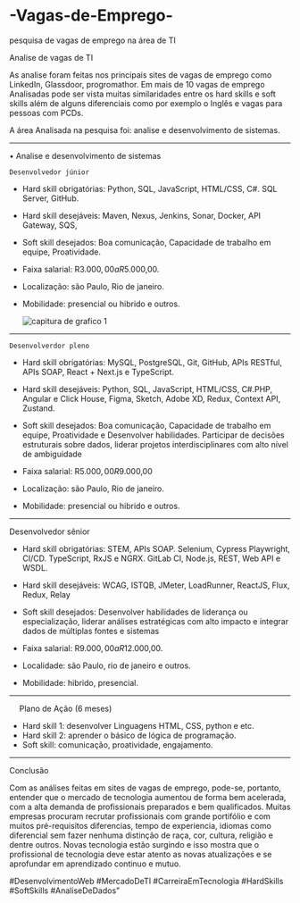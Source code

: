 # -Vagas-de-Emprego-

<html lang="pt-br">

<meta charset="uts-8"/>

<head>
    <meta name="creathor" content="Gabriel Vitorio Sacramento"/>
    <meta name="description" content="site para desenvolver um site"/>
    <meta name="keywords" content="site, aprender, conquistar"/>
<meta name=" dc.date.created" content="2025/03/26"/>
<meta name="robots" content="index,follow,no-cache"/>
<meta name="copyrights" content="Gabriel "/>
<meta http-equiv="cache-control" content="no-archive"/>
pesquisa de vagas de emprego na área de TI 

Analise de vagas de TI


As analise foram feitas nos principais sites de vagas de emprego como LinkedIn, Glassdoor, progromathor. Em mais de 10 vagas de emprego Analisadas pode ser vista muitas similaridades entre os hard skills e soft skills além de alguns diferenciais como por exemplo o Inglês e vagas para pessoas com PCDs.    

A área Analisada na pesquisa foi: analise e desenvolvimento de sistemas. 

---

•	Analise e desenvolvimento de sistemas 

	Desenvolvedor júnior

+	Hard skill obrigatórias: Python, SQL, JavaScript, HTML/CSS, C#. SQL Server, GitHub.                                       

+	Hard skill desejáveis: Maven, Nexus, Jenkins, Sonar, Docker, API Gateway, SQS,
 
+	Soft skill desejados: Boa comunicação, Capacidade de trabalho em equipe, Proatividade.

+	Faixa salarial: R$3.000,00 a R$5.000,00.

+	Localização: são Paulo, Rio de janeiro. 

+	Mobilidade: presencial ou hibrido e outros.

  

  	![capitura de grafico 1](file:///C:/Users/Gabri/OneDrive/Imagens/Captura%20de%20tela%20grafico%201.png)

 ---
 


	Desenvolverdor pleno



+	Hard skill obrigatórias:  MySQL, PostgreSQL, Git, GitHub, APIs RESTful, APIs SOAP, React + Next.js e TypeScript.
  
+	Hard skill desejáveis: Python, SQL, JavaScript, HTML/CSS, C#.PHP, Angular e Click House, Figma, Sketch, Adobe XD, Redux, Context API, Zustand.

+	Soft skill desejados: Boa comunicação, Capacidade de trabalho em equipe, Proatividade e Desenvolver habilidades. Participar de decisões estruturais sobre dados, liderar projetos interdisciplinares com alto nível de ambiguidade

+	Faixa salarial: R$5.000,00 R$9.000,00

+	Localização: são Paulo, Rio de janeiro. 

+	Mobilidade: presencial ou hibrido e outros. 


----
  
Desenvolvedor sênior

+	Hard skill obrigatórias: STEM, APIs SOAP. Selenium, Cypress Playwright, CI/CD. TypeScript, RxJS e NGRX. GitLab CI, Node.js, REST, Web API e WSDL.
  
+	Hard skill desejáveis: WCAG, ISTQB, JMeter, LoadRunner, ReactJS, Flux, Redux, Relay

+	Soft skill desejados: Desenvolver habilidades de liderança ou especialização, liderar análises estratégicas com alto impacto e integrar dados de múltiplas fontes e sistemas

+	Faixa salarial: R$9.000,00 a R$12.000,00.

+	Localidade: são Paulo, rio de janeiro e outros.

+	Mobilidade: hibrido, presencial.

----

 
 
Plano de Ação (6 meses)


+	Hard skill 1: desenvolver Linguagens HTML, CSS, python e etc.
+	Hard skill 2: aprender o básico de lógica de programação. 
+	Soft skill: comunicação, proatividade, engajamento.


---

Conclusão


Com as análises feitas em sites de vagas de emprego, pode-se, portanto, entender que o mercado de tecnologia aumentou de forma bem acelerada, com a alta demanda de profissionais preparados e bem qualificados. Muitas empresas procuram recrutar profissionais com grande portifólio e com muitos pré-requisitos diferencias, tempo de experiencia, idiomas como diferencial sem fazer nenhuma distinção de raça, cor, cultura, religião e dentre outros. Novas tecnologia estão surgindo e isso mostra que o profissional de tecnologia deve estar atento as novas atualizações e se aprofundar em aprendizado continuo e mutuo.



 #DesenvolvimentoWeb #MercadoDeTI #CarreiraEmTecnologia #HardSkills #SoftSkills #AnaliseDeDados"

